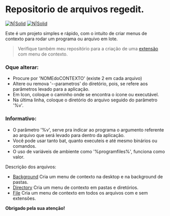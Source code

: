 # Repositorio de arquivos regedit.

[![N|Solid](https://cdn.discordapp.com/attachments/631607183301148672/724397007170568313/paypal.png)](https://www.paypal.com/cgi-bin/webscr?cmd=_donations&business=fabinhoec2210@gmail.com&item_name=F%C3%A1bio&currency_code=BRL)  [![N|Solid](https://cdn.discordapp.com/attachments/631607183301148672/724397005543178270/picpay.png)](https://app.picpay.com/user/smuu)

Este é um projeto simples e rápido, com o intuito de criar menus de contexto para rodar um programa ou arquivo em lote.

> Verifique também meu repositório para a criação de uma [extensão](https://github.com/FabioSmuu/.Deeh) com menu de contexto.

### Oque alterar:
- Procure por 'NOMEdoCONTEXTO' (existe 2 em cada arquivo)
- Altere ou remova '--parametros' do diretório, pois, se refere aos parâmetros levado para a aplicação.
- Em Icon, coloque o caminho onde se encontra o ícone ou executável.
- Na última linha, coloque o diretório do arquivo seguido do parâmetro '%v'.

### Informativo:
- O parâmetro '%v', serve pra indicar ao programa o argumento referente ao arquivo que será levado para dentro da aplicação.
- Você pode usar tanto bat, quanto executeis e até mesmo binários ou comandos.
- O uso de variáveis de ambiente como '%programfiles%', funciona como valor.


Descrição dos arquivos:
- [Background](/Background.reg) Cria um menu de contexto na desktop e na background de pastas.
- [Directory](/Directory.reg) Cria um menu de contexto em pastas e diretórios.
- [File](File.reg) Cria um menu de contexto em todos os arquivos com e sem extensões.

**Obrigado pela sua atenção!**
